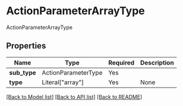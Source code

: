 # ActionParameterArrayType

ActionParameterArrayType

## Properties
| Name | Type | Required | Description |
| ------------ | ------------- | ------------- | ------------- |
**sub_type** | ActionParameterType | Yes |  |
**type** | Literal["array"] | Yes | None |


[[Back to Model list]](../../README.md#models-v1-link) [[Back to API list]](../../README.md#documentation-for-api-endpoints) [[Back to README]](../../README.md)
